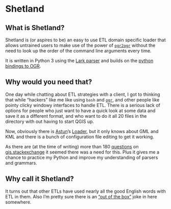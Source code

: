 # Shetland

## What is Shetland?

Shetland is (or aspires to be) an easy to use ETL domain specific loader that
allows untrained users to make use of the power of 
[`ogr2ogr`](https://gdal.org/ogr2ogr.html) without the need to
look up the order of the command line arguments every time. 

It is written in Python 3 using the [Lark
parser](https://github.com/lark-parser) and builds on the [python bindings to
OGR](https://gdal.org/python/).

## Why would you need that?

One day while chatting about ETL strategies with a client, I got to thinking
that while “hackers” like me like using `bash` and [`ogr`](https://gdal.org/),
and other people like pointy clicky windowy interfaces to handle ETL. There is
a serious lack of options for people who just want to have a quick look at
some data and save it as a different format, and who want to do it all 20 files
in the directory with out having to start QGIS up.

Now, obviously there is [Astun](https://astuntechnology.com/)’s
[Loader](https://github.com/AstunTechnology/Loader), but it only knows about GML
and KML and there is a bunch of configuration file editing to get it working.

As there are (at the time of writing) more than 180
[questions](https://gis.stackexchange.com/questions/tagged/ogr) on
[gis.stackexchange](https://gis.stackexchange.com/) it seemed there was a need
for this. Plus it gives me a chance to practice my Python and improve my
understanding of parsers and grammars.

## Why call it Shetland?

It turns out that other ETLs have used nearly all the good English words with
ETL in them. Also I’m pretty sure there is an [“out of the
box”](https://www.bbc.co.uk/news/uk-scotland-scotland-politics-45733111) joke in
here somewhere.
